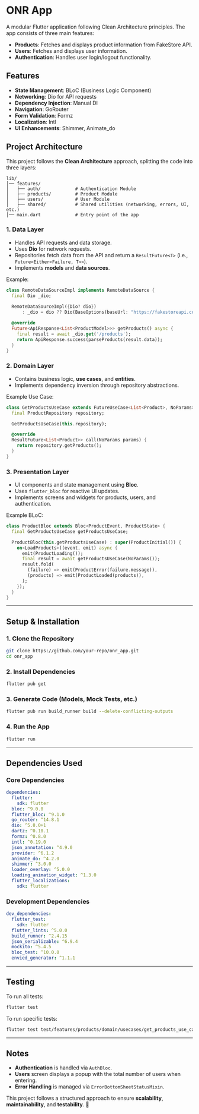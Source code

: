 # ONR App

A modular Flutter application following Clean Architecture principles. The app consists of three main features:

- **Products**: Fetches and displays product information from FakeStore API.
- **Users**: Fetches and displays user information.
- **Authentication**: Handles user login/logout functionality.

## Features

- **State Management**: BLoC (Business Logic Component)
- **Networking**: Dio for API requests
- **Dependency Injection**: Manual DI
- **Navigation**: GoRouter
- **Form Validation**: Formz
- **Localization**: Intl
- **UI Enhancements**: Shimmer, Animate_do

## Project Architecture

This project follows the **Clean Architecture** approach, splitting the code into three layers:

```
lib/
│── features/
│   ├── auth/             # Authentication Module
│   ├── products/         # Product Module
│   ├── users/            # User Module
│   ├── shared/           # Shared utilities (networking, errors, UI, etc.)
│── main.dart             # Entry point of the app
```

### **1. Data Layer**
- Handles API requests and data storage.
- Uses **Dio** for network requests.
- Repositories fetch data from the API and return a `ResultFuture<T>` (i.e., `Future<Either<Failure, T>>`).
- Implements **models** and **data sources**.

Example:
```dart
class RemoteDataSourceImpl implements RemoteDataSource {
  final Dio _dio;
  
  RemoteDataSourceImpl({Dio? dio}) 
      : _dio = dio ?? Dio(BaseOptions(baseUrl: "https://fakestoreapi.com"));

  @override
  Future<ApiResponse<List<ProductModel>>> getProducts() async {
    final result = await _dio.get('/products');
    return ApiResponse.success(parseProducts(result.data));
  }
}
```

### **2. Domain Layer**
- Contains business logic, **use cases**, and **entities**.
- Implements dependency inversion through repository abstractions.

Example Use Case:
```dart
class GetProductsUseCase extends FutureUseCase<List<Product>, NoParams> {
  final ProductRepository repository;

  GetProductsUseCase(this.repository);

  @override
  ResultFuture<List<Product>> call(NoParams params) {
    return repository.getProducts();
  }
}
```

### **3. Presentation Layer**
- UI components and state management using **Bloc**.
- Uses `flutter_bloc` for reactive UI updates.
- Implements screens and widgets for products, users, and authentication.

Example BLoC:
```dart
class ProductBloc extends Bloc<ProductEvent, ProductState> {
  final GetProductsUseCase getProductsUseCase;

  ProductBloc(this.getProductsUseCase) : super(ProductInitial()) {
    on<LoadProducts>((event, emit) async {
      emit(ProductLoading());
      final result = await getProductsUseCase(NoParams());
      result.fold(
        (failure) => emit(ProductError(failure.message)),
        (products) => emit(ProductLoaded(products)),
      );
    });
  }
}
```

---

## Setup & Installation

### **1. Clone the Repository**
```sh
git clone https://github.com/your-repo/onr_app.git
cd onr_app
```

### **2. Install Dependencies**
```sh
flutter pub get
```

### **3. Generate Code (Models, Mock Tests, etc.)**
```sh
flutter pub run build_runner build --delete-conflicting-outputs
```

### **4. Run the App**
```sh
flutter run
```

---

## Dependencies Used

### **Core Dependencies**
```yaml
dependencies:
  flutter:
    sdk: flutter
  bloc: ^9.0.0
  flutter_bloc: ^9.1.0
  go_router: ^14.8.1
  dio: ^5.8.0+1
  dartz: ^0.10.1
  formz: ^0.8.0
  intl: ^0.19.0
  json_annotation: ^4.9.0
  provider: ^6.1.2
  animate_do: ^4.2.0
  shimmer: ^3.0.0
  loader_overlay: ^5.0.0
  loading_animation_widget: ^1.3.0
  flutter_localizations:
    sdk: flutter
```

### **Development Dependencies**
```yaml
dev_dependencies:
  flutter_test:
    sdk: flutter
  flutter_lints: ^5.0.0
  build_runner: ^2.4.15
  json_serializable: ^6.9.4
  mockito: ^5.4.5
  bloc_test: ^10.0.0
  envied_generator: ^1.1.1
```

---

## Testing

To run all tests:
```sh
flutter test
```

To run specific tests:
```sh
flutter test test/features/products/domain/usecases/get_products_use_case_test.dart
```

---

## Notes

- **Authentication** is handled via `AuthBloc`.
- **Users** screen displays a popup with the total number of users when entering.
- **Error Handling** is managed via `ErrorBottomSheetStatusMixin`.

This project follows a structured approach to ensure **scalability**, **maintainability**, and **testability**. 🚀
